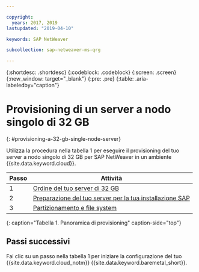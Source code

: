 ```yaml
---

copyright:
  years: 2017, 2019
lastupdated: "2019-04-10"

keywords: SAP NetWeaver

subcollection: sap-netweaver-ms-qrg

---
```


{:shortdesc: .shortdesc}
{:codeblock: .codeblock}
{:screen: .screen}
{:new_window: target="_blank"}
{:pre: .pre}
{:table: .aria-labeledby="caption"}

# Provisioning di un server a nodo singolo di 32 GB
{: #provisioning-a-32-gb-single-node-server}

Utilizza la procedura nella tabella 1 per eseguire il provisioning del tuo server a nodo singolo di 32 GB per SAP NetWeaver in un ambiente {{site.data.keyword.cloud}}.

| Passo | Attività |
| --- | --- |
| 1 | [Ordine del tuo server di 32 GB](/docs/infrastructure/sap-netweaver-ms-qrg?topic=sap-netweaver-ms-qrg-install_32GB) |
| 2 | [Preparazione del tuo server per la tua installazione SAP](/docs/infrastructure/sap-netweaver-ms-qrg?topic=sap-netweaver-ms-qrg-2-preparing-your-server-for-your-sap-installation-32-gb) |
| 3 | [Partizionamento e file system](/docs/infrastructure/sap-netweaver-ms-qrg?topic=sap-netweaver-ms-qrg-partition_32GB) |
{: caption="Tabella 1. Panoramica di provisioning" caption-side="top"}

## Passi successivi

Fai clic su un passo nella tabella 1 per iniziare la configurazione del tuo {{site.data.keyword.cloud_notm}} {{site.data.keyword.baremetal_short}}.
